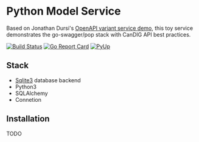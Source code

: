 # Python Model Service

Based on Jonathan Dursi's [OpenAPI variant service demo](https://github.com/CanDIG/openapi_calls_example), this toy service demonstrates the go-swagger/pop stack with CanDIG API best practices.

[![Build Status](https://travis-ci.org/CanDIG/go-model-service.svg?branch=master)](https://travis-ci.org/CanDIG/go-model-service)
[![Go Report Card](https://goreportcard.com/badge/github.com/candig/go-model-service)](https://goreportcard.com/report/github.com/candig/go-model-service)
[![PyUp](https://pyup.io/repos/github/ljdursi/python_model_service/)](https://pyup.io/repos/github/ljdursi/python_model_service/)

## Stack

- [Sqlite3](https://www.sqlite.org/index.html) database backend
- Python3
- SQLAlchemy
- Connetion

## Installation

TODO
